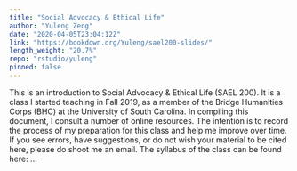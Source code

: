 ```yaml
---
title: "Social Advocacy & Ethical Life"
author: "Yuleng Zeng"
date: "2020-04-05T23:04:12Z"
link: "https://bookdown.org/Yuleng/sael200-slides/"
length_weight: "20.7%"
repo: "rstudio/yuleng"
pinned: false
---
```


This is an introduction to Social Advocacy & Ethical Life (SAEL 200). It is a class I started teaching in Fall 2019, as a member of the Bridge Humanities Corps (BHC) at the University of South Carolina. In compiling this document, I consult a number of online resources. The intention is to record the process of my preparation for this class and help me improve over time. If you see errors, have suggestions, or do not wish your material to be cited here, please do shoot me an email. The syllabus of the class can be found here: ...
